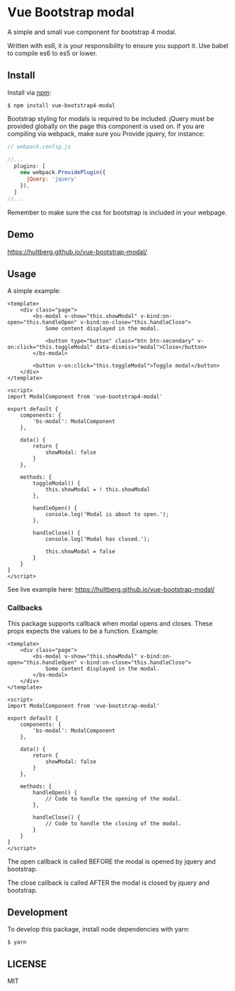 # Vue Bootstrap modal

A simple and small vue component for bootstrap 4 modal.

Written with es6, it is your responsibility to ensure you support it. Use babel to compile es6 to es5 or lower.

## Install

Install via [npm](https://npmjs.org/packages/vue-bootstrap4-modal):
```
$ npm install vue-bootstrap4-modal
```

Bootstrap styling for modals is required to be included. jQuery must be provided globally on the page this component is used on. If you are compiling via webpack, make sure you Provide jquery, for instance:
```js
// webpack.config.js

//...
  plugins: [
    new webpack.ProvidePlugin({
      jQuery: 'jquery'
    }),
  ]
//...

```

Remember to make sure the css for bootstrap is included in your webpage.

## Demo

https://hultberg.github.io/vue-bootstrap-modal/

## Usage

A simple example:

```vue
<template>
    <div class="page">
        <bs-modal v-show="this.showModal" v-bind:on-open="this.handleOpen" v-bind:on-close="this.handleClose">
            Some content displayed in the modal.
            
            <button type="button" class="btn btn-secondary" v-on:click="this.toggleModal" data-dismiss="modal">Close</button>
        </bs-modal>
        
        <button v-on:click="this.toggleModal">Toggle modal</button>
    </div>
</template>

<script>
import ModalComponent from 'vue-bootstrap4-modal'

export default {
    components: {
        'bs-modal': ModalComponent
    },
    
    data() {
        return {
            showModal: false
        }
    },
    
    methods: {
        toggleModal() {
            this.showModal = ! this.showModal
        },

        handleOpen() {
            console.log('Modal is about to open.');
        },

        handleClose() {
            console.log('Modal has closed.');
            
            this.showModal = false
        }
    }
}
</script>
```

See live example here: https://hultberg.github.io/vue-bootstrap-modal/

### Callbacks

This package supports callback when modal opens and closes. These props expects
the values to be a function. Example:

```vue
<template>
    <div class="page">
        <bs-modal v-show="this.showModal" v-bind:on-open="this.handleOpen" v-bind:on-close="this.handleClose">
            Some content displayed in the modal.
        </bs-modal>
    </div>
</template>

<script>
import ModalComponent from 'vue-bootstrap-modal'

export default {
    components: {
        'bs-modal': ModalComponent
    },
    
    data() {
        return {
            showModal: false
        }
    },
    
    methods: {
        handleOpen() {
            // Code to handle the opening of the modal.
        },
        
        handleClose() {
            // Code to handle the closing of the modal.
        }
    }
}
</script>
```

The open callback is called BEFORE the modal is opened by jquery and bootstrap.

The close callback is called AFTER the modal is closed by jquery and bootstrap.

## Development

To develop this package, install node dependencies with yarn:
```
$ yarn
```

## LICENSE

MIT
